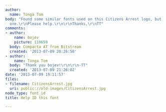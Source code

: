 ```yaml
---
author:
  name: Tonga Tom
body: "Found some similar fonts used on this Citizens Arrest logo, but not the exact
  one.\r\nPlease help.\r\n\r\nThanks,\r\nTT"
comments:
- author:
    name: bojev
    picture: 110659
  body: Compacta AT from Bitstream
  created: '2013-07-09 20:26:50'
- author:
    name: Tonga Tom
  body: "Thank you bojev!\r\n\r\n-TT"
  created: '2013-07-09 21:26:02'
date: '2013-07-09 19:11:57'
files:
- filename: CitizensArrest.jpg
  uri: public://old-images/CitizensArrest.jpg
node_type: font_id
title: Help ID this font

---
```

